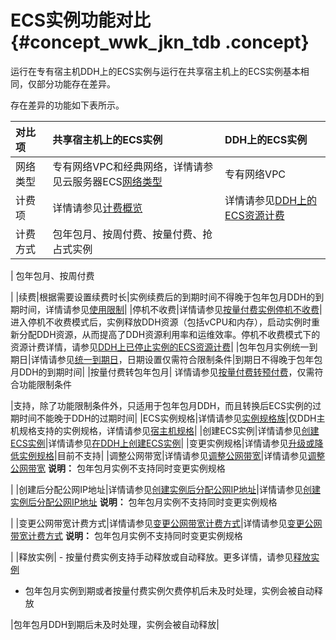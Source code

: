 # ECS实例功能对比 {#concept_wwk_jkn_tdb .concept}

运行在专有宿主机DDH上的ECS实例与运行在共享宿主机上的ECS实例基本相同，仅部分功能存在差异。

存在差异的功能如下表所示。

|对比项|共享宿主机上的ECS实例|DDH上的ECS实例|
|:--|:-----------|:---------|
|网络类型|专有网络VPC和经典网络，详情请参见云服务器ECS[网络类型](../../../../cn.zh-CN/网络/网络类型.md#)|专有网络VPC|
|计费项|详情请参见[计费概览](../../../../cn.zh-CN/产品定价/计费概览.md#)|详情请参见[DDH上的ECS资源计费](../../../../cn.zh-CN/产品定价/DDH上的ECS资源计费.md#)|
|计费方式| 包年包月、按周付费、按量付费、抢占式实例

 | 包年包月、按周付费

 |
|续费|根据需要设置续费时长|实例续费后的到期时间不得晚于包年包月DDH的到期时间，详情请参见[使用限制](cn.zh-CN/产品简介/使用限制.md#)|
|停机不收费|详情请参见[按量付费实例停机不收费](../../../../cn.zh-CN/产品定价/按量付费实例停机不收费.md#)|进入停机不收费模式后，实例释放DDH资源（包括vCPU和内存），启动实例时重新分配DDH资源，从而提高了DDH资源利用率和运维效率。停机不收费模式下的资源计费详情，请参见[DDH上已停止实例的ECS资源计费](../../../../cn.zh-CN/产品定价/DDH上的ECS资源计费.md#section_erm_rcw_tdb)|
|包年包月实例统一到期日|详情请参见[统一到期日](../../../../cn.zh-CN/产品定价/续费实例/统一到期日.md#)，日期设置仅需符合限制条件|到期日不得晚于包年包月DDH的到期时间|
|按量付费转包年包月| 详情请参见[按量付费转预付费](../../../../cn.zh-CN/产品定价/按量付费转预付费.md#)，仅需符合功能限制条件

 |支持，除了功能限制条件外，只适用于包年包月DDH，而且转换后ECS实例的过期时间不能晚于DDH的过期时间|
|ECS实例规格|详情请参见[实例规格族](../../../../cn.zh-CN/实例/实例规格族.md#)|仅DDH主机规格支持的实例规格，详情请参见[宿主机规格](cn.zh-CN/产品简介/宿主机规格.md#)|
|创建ECS实例|详情请参见[创建ECS实例](../../../../cn.zh-CN/个人版快速入门/创建ECS实例.md#)|详情请参见[在DDH上创建ECS实例](../../../../cn.zh-CN/快速入门/在DDH上创建ECS实例.md#)|
|变更实例规格|详情请参见[升级或降低实例规格](../../../../cn.zh-CN/实例/升降配实例/升降配方式汇总.md#ChangeType)|目前不支持|
|调整公网带宽|详情请参见[调整公网带宽](../../../../cn.zh-CN/实例/升降配实例/升降配方式汇总.md#ChangeBandwidth)|详情请参见[调整公网带宽](../../../../cn.zh-CN/实例/升降配实例/升降配方式汇总.md#ChangeBandwidth) **说明：** 包年包月实例不支持同时变更实例规格

 |
|创建后分配公网IP地址|详情请参见[创建实例后分配公网IP地址](../../../../cn.zh-CN/实例/升降配实例/升降配方式汇总.md#AllocatePublicIp)|详情请参见[创建实例后分配公网IP地址](../../../../cn.zh-CN/实例/升降配实例/升降配方式汇总.md#AllocatePublicIp) **说明：** 包年包月实例不支持同时变更实例规格

 |
|变更公网带宽计费方式|详情请参见[变更公网带宽计费方式](../../../../cn.zh-CN/实例/升降配实例/升降配方式汇总.md#ChangeBilling)|详情请参见[变更公网带宽计费方式](../../../../cn.zh-CN/实例/升降配实例/升降配方式汇总.md#ChangeBilling) **说明：** 包年包月实例不支持同时变更实例规格

 |
|释放实例| -   按量付费实例支持手动释放或自动释放。更多详情，请参见[释放实例](../../../../cn.zh-CN/实例/管理实例/释放实例.md#)
-   包年包月实例到期或者按量付费实例欠费停机后未及时处理，实例会被自动释放

 |包年包月DDH到期后未及时处理，实例会被自动释放|


